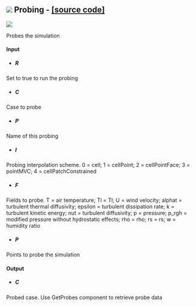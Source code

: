 ## ![](https://github.com/Eddy3D-Dev/Eddy3D/tree/dev/Documentation/Images/Icons/Probing.png) Probing - [[source code]](https://github.com/Eddy3D-Dev/Eddy3D/tree/dev/Probing.cs)

![](https://github.com/Eddy3D-Dev/Eddy3D/tree/dev/Documentation/Images/Components/Probing.png)

Probes the simulation

#### Input
* ##### R 
Set to true to run the probing
* ##### C 
Case to probe
* ##### P 
Name of this probing
* ##### I 
Probing interpolation scheme. 0 =  cell; 1 =  cellPoint; 2 = cellPointFace; 3 = pointMVC; 4 = cellPatchConstrained
* ##### F 
Fields to probe. T = air temperature; Tl = Tl; U = wind velocity; alphat = turbulent thermal diffusivity; epsilon = turbulent dissipation rate; k = turbulent kinetic energy; nut = turbulent diffusivity; p = pressure; p_rgh = modified pressure without hydrostatic effects; rho = rho; rs = rs; w = humidity ratio
* ##### P 
Points to probe the simulation

#### Output
* ##### C
Probed case. Use GetProbes component to retrieve probe data